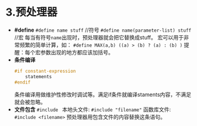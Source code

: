 # 3.预处理器

- **#define**
    `#define name stuff`    //符号
    `#define name(parameter-list) stuff`    //宏
    每当有符号`name`出现时，预处理器就会把它替换成stuff。
    宏可以用于非常频繁的简单计算，如：
    `#define MAX(a,b) ((a) > (b) ? (a) : (b) )`
    提醒：每个宏参数出现的地方都应该加括号。
- **条件编译**
    ```C
    #if constant-expression
        statements
    #endif
    ````
    条件编译用做维护性修改时调试等。满足if条件就编译staments内容，不满足就会被忽略。
- **文件包含**
    `#include `
    本地头文件: `#include "filename"`
    函数库文件: `#include <filename>`
    预处理器用包含文件的内容替换这条语句。